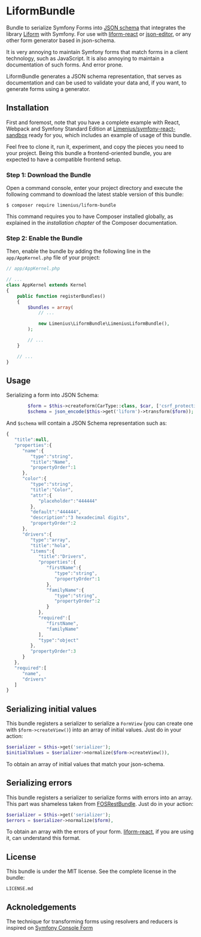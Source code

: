 LiformBundle
============

Bundle to serialize Symfony Forms into [JSON schema](http://json-schema.org/) that integrates the library [Liform](https://github.com/Limenius/Liform) with Symfony. For use with [liform-react](https://github.com/Limenius/liform-react) or [json-editor](https://github.com/jdorn/json-editor), or any other form generator based in json-schema.

It is very annoying to maintain Symfony forms that match forms in a client technology, such as JavaScript. It is also annoying to maintain a documentation of such forms. And error prone.

LiformBundle generates a JSON schema representation, that serves as documentation and can be used to validate your data and, if you want, to generate forms using a generator.

## Installation

First and foremost, note that you have a complete example with React, Webpack and Symfony Standard Edition at [Limenius/symfony-react-sandbox](https://github.com/Limenius/symfony-react-sandbox) ready for you, which includes an example of usage of this bundle.

Feel free to clone it, run it, experiment, and copy the pieces you need to your project. Being this bundle a frontend-oriented bundle, you are expected to have a compatible frontend setup.

### Step 1: Download the Bundle

Open a command console, enter your project directory and execute the
following command to download the latest stable version of this bundle:

    $ composer require limenius/liform-bundle

This command requires you to have Composer installed globally, as explained
in the *installation chapter* of the Composer documentation.

### Step 2: Enable the Bundle

Then, enable the bundle by adding the following line in the `app/AppKernel.php`
file of your project:

```php
// app/AppKernel.php

// ...
class AppKernel extends Kernel
{
    public function registerBundles()
    {
        $bundles = array(
            // ...

            new Limenius\LiformBundle\LimeniusLiformBundle(),
        );

        // ...
    }

    // ...
}
```

## Usage

Serializing a form into JSON Schema:

```php
        $form = $this->createForm(CarType::class, $car, ['csrf_protection' => false]);
        $schema = json_encode($this->get('liform')->transform($form));
```

And `$schema` will contain a JSON Schema representation such as:

```js
{  
   "title":null,
   "properties":{  
      "name":{  
         "type":"string",
         "title":"Name",
         "propertyOrder":1
      },
      "color":{  
         "type":"string",
         "title":"Color",
         "attr":{  
            "placeholder":"444444"
         },
         "default":"444444",
         "description":"3 hexadecimal digits",
         "propertyOrder":2
      },
      "drivers":{  
         "type":"array",
         "title":"hola",
         "items":{  
            "title":"Drivers",
            "properties":{  
               "firstName":{  
                  "type":"string",
                  "propertyOrder":1
               },
               "familyName":{  
                  "type":"string",
                  "propertyOrder":2
               }
            },
            "required":[  
               "firstName",
               "familyName"
            ],
            "type":"object"
         },
         "propertyOrder":3
      }
   },
   "required":[  
      "name",
      "drivers"
   ]
}

```

## Serializing initial values

This bundle registers a serializer to serialize a `FormView` (you can create one with `$form->createView()`) into an array of initial values. Just do in your action:

```php
$serializer = $this->get('serializer');
$initialValues = $serializer->normalize($form->createView()),
```

To obtain an array of initial values that match your json-schema.


## Serializing errors


This bundle registers a serializer to serialize forms with errors into an array. This part was shameless taken from [FOSRestBundle](https://github.com/FriendsOfSymfony/FOSRestBundle/blob/master/Serializer/Normalizer/FormErrorNormalizer.php). Just do in your action:

```php
$serializer = $this->get('serializer');
$errors = $serializer->normalize($form),
```

To obtain an array with the errors of your form. [liform-react](https://github.com/Limenius/liform-react), if you are using it, can understand this format.

## License

This bundle is under the MIT license. See the complete license in the bundle:

    LICENSE.md

## Acknoledgements

The technique for transforming forms using resolvers and reducers is inspired on [Symfony Console Form](https://github.com/matthiasnoback/symfony-console-form)
